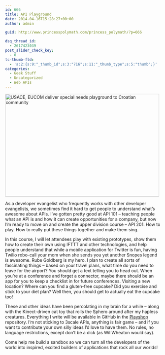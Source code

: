 ```yaml
---
id: 666
title: API Playground
date: 2014-04-16T15:28:27+00:00
author: admin

guid: http://www.princesspolymath.com/princess_polymath/?p=666

dsq_thread_id:
  - 2617423039
post_slider_check_key:
  - 0
tc-thumb-fld:
  - 'a:2:{s:9:"_thumb_id";s:3:"716";s:11:"_thumb_type";s:5:"thumb";}'
categories:
  - Geek Stuff
  - Uncategorized
  - Web APIs
---
```

[<img src="https://farm7.staticflickr.com/6070/6034445855_7ca9b2f897.jpg" class="grouped_elements" rel="tc-fancybox-group666" width="500" height="333" alt="USACE, EUCOM deliver special needs playground to Croatian community" />](https://www.flickr.com/photos/europedistrict/6034445855 "USACE, EUCOM deliver special needs playground to Croatian community by U.S. Army Corps of Engineers Europe District, on Flickr")

As a developer evangelist who frequently works with other developer evangelists, we sometimes find it hard to get people to understand what&#8217;s awesome about APIs. I&#8217;ve gotten pretty good at API 101 &#8211; teaching people what an API is and how it can create opportunities for a company, but now I&#8217;m ready to move on and create the upper division course &#8211; API 201. How to play. How to really put these things together and make them sing. 

In this course, I will let attendees play with existing prototypes, show them how to create their own using IFTTT and other technologies, and help people understand that while a mobile application for Twitter is fun, having Twilio robo-call your mom when she sends you yet another Snopes legend is awesome. Rube Goldberg is my hero. I plan to create all sorts of fascinating things &#8211; based on your travel plans, what time do you need to leave for the airport? You should get a text telling you to head out. When you&#8217;re at a conference and forget a connector, maybe there should be an app for you to keep a checklist in for future conferences. Visiting a new location? Where can you find a gluten-free cupcake? Did you exercise and stick to your diet plan? Well then, you should get to actually eat the cupcake too!

These and other ideas have been percolating in my brain for a while &#8211; along with the Kinect-driven cat toy that rolls the Sphero around after my hapless creatures. Everything I write will be available in GitHub in the [Playshop](https://github.com/3scale/playshop) repository. I&#8217;m not sticking to 3scale APIs, anything is fair game &#8211; and if you want to contribute your own silly ideas I&#8217;d love to have them. No rules, no language restrictions, except don&#8217;t be a dick (as Wil Wheaton would say).

Come help me build a sandbox so we can turn all the developers of the world into inspired, excited builders of applications that rock all our worlds!